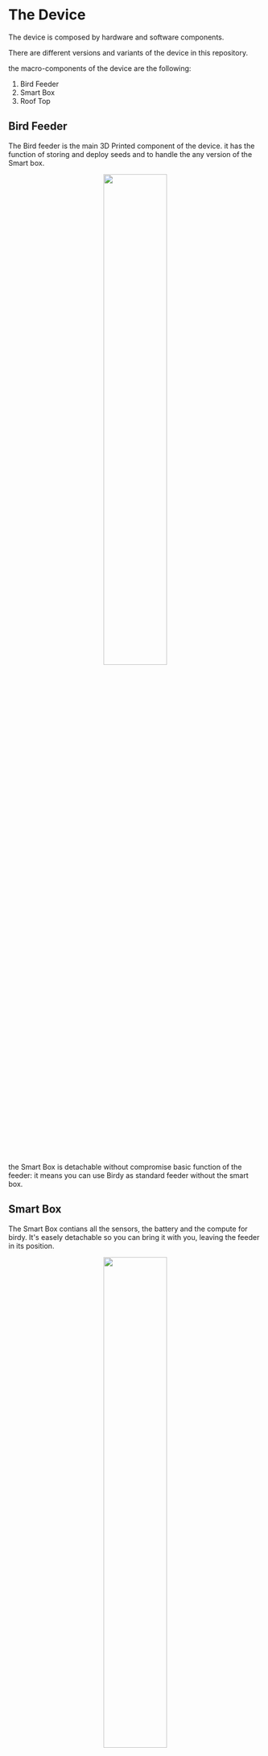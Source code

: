 # The Device

The device is composed by hardware and software components.

There are different versions and variants of the device in this repository.

the macro-components of the device are the following:

1. Bird Feeder
2. Smart Box
3. Roof Top

## Bird Feeder

The Bird feeder is the main 3D Printed component of the device. it has the function of storing and deploy seeds and to handle the any version of the Smart box.

<p align="center">
<img src="https://github.com/francesco-sodano/birdy/raw/main/res/images/device/birdy_feeder_nosmartbox.jpg" width= 50%>
</p>

the Smart Box is detachable without compromise basic function of the feeder: it means you can use Birdy as standard feeder without the smart box.

## Smart Box

The Smart Box contians all the sensors, the battery and the compute for birdy.
It's easely detachable so you can bring it with you, leaving the feeder in its position.

<p align="center">
<img src="https://github.com/francesco-sodano/birdy/raw/main/res/images/device/birdy_smartbox_closed.jpg" width= 50%>
</p>

The SmartBox is designed to work with a PiJuice Hat that works as power controller and can be configured and managed remotely: for example you can configure the smartbox to shutdown in the night and turn on again at dawn or shutdown when the battery power is at certain battery level and turn it on again when the solar panel rechanged the battery.

The Smart Box has two different versions:

1. **DEV Version**: this is based on Raspberry Pi 3 B+ and it's used for development. Raspberry Pi 3 B+ is able to handle direct connetion with Visual Studio Code for debugging. the battery life it's ok for few hours sessions.

<p align="center">
<img src="https://github.com/francesco-sodano/birdy/raw/main/res/images/device/birdy_smartbox_dev_open.jpg" width= 50%>
</p>

2. **PROD Version**: this is based on Raspberry Pi Zero W and it's used for production. it's requires less power and has a better battery life to permit long sessions (up to one week).

<p align="center">
<img src="https://github.com/francesco-sodano/birdy/raw/main/res/images/device/birdy_smartbox_prod_open.jpg" width= 50%>
</p>

The Smart box could be also directly connected to a power supply so Birdy can be always up and running.

## Roof Top

The Roof Top has also two different variants:

1. **Standard**: this is standard 3D printed roof.

2. **Solar Powered**: this is an enhanched version that includes a solar panel able to rechanrge the battery of the Smart Box and increase the autonomy of the device.

# Hardware Components

the **DEV Version** of the device requires the following hardware:

1. [Raspberry Pi 3 model B+](https://uk.pi-supply.com/products/raspberry-pi-3-model-b-plus?_pos=64&_sid=6161a3a4c&_ss=r1)
2. [Grove mini PIR motion sensor](https://www.seeedstudio.com/Grove-mini-PIR-motion-sensor-p-2930.html)
3. [Raspberry Pi camera board v2.1](https://uk.pi-supply.com/products/raspberry-pi-camera-board-v2-1-8mp-1080p?_pos=48&_sid=6161a3a4c&_ss=r)
4. [Raspberry Pi camera lens 160 degree](https://uk.pi-supply.com/products/camera-module-for-official-raspberry-pi-camera-board-v2-8mp-sensor-160-degree)
5. [PiJuice Standard with 1820mAh battery](https://uk.pi-supply.com/products/pijuice-standard)

the **PROD Version** of the device requires the following hardware:

1. [Raspberry Pi Zero W (with soldered header)](https://uk.pi-supply.com/products/raspberry-pi-zero-w-soldered-header)
2. [Grove mini PIR motion sensor](https://www.seeedstudio.com/Grove-mini-PIR-motion-sensor-p-2930.html)
3. [Raspberry Pi camera board v2.1](https://uk.pi-supply.com/products/raspberry-pi-camera-board-v2-1-8mp-1080p?_pos=48&_sid=6161a3a4c&_ss=r)
4. [Raspberry Pi camera lens 160 degree](https://uk.pi-supply.com/products/camera-module-for-official-raspberry-pi-camera-board-v2-8mp-sensor-160-degree)
5. [PiJuice Zero](https://uk.pi-supply.com/products/pijuice-zero?_pos=1&_sid=bd8682207&_ss=r)
6. [PiJuice Zero 1200mAh battery](https://uk.pi-supply.com/products/pijuice-zero-1200mah-battery?_pos=2&_sid=d94484a36&_ss=r)

The **Solar Version** of the device requires this additional hardware

1. [Solar Panel GH165x135 3.5W 6V USB](https://www.fruugoschweiz.com/35w-usb-solar-panel-digital-ladegerat-fur-mobile/p-88157157-183939064?language=de&ac=bing&msclkid=8a319213ee5a1f8c2379f0fd8141d564&utm_source=bing&utm_medium=cpc&utm_campaign=All_190785_CH&utm_term=4575274048654658&utm_content=Ad%20group%20%231)
# Component Matrix


